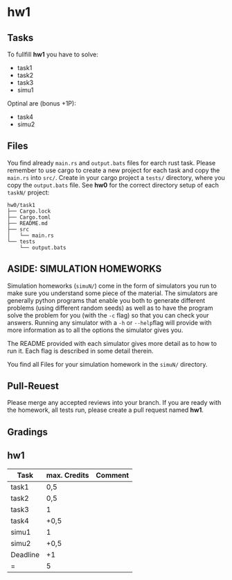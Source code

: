 # hw1

## Tasks
To fullfill **hw1** you have to solve:

- task1
- task2
- task3
- simu1

Optinal are (bonus +1P):

- task4
- simu2

## Files
You find already `main.rs` and `output.bats` files for earch rust task. Please remember to use cargo to create a new project for each task and copy the `main.rs` into `src/`. Create in your cargo project a `tests/` directory, where you copy the `output.bats` file. See **hw0** for the correct directory setup of each `taskN/` project:

```
hw0/task1
├── Cargo.lock
├── Cargo.toml
├── README.md
├── src
│   └── main.rs
└── tests
    └── output.bats
```

## ASIDE: SIMULATION HOMEWORKS

Simulation homeworks (`simuN/`) come in the form of simulators you run to
make sure you understand some piece of the material. The simulators are generally python programs that enable you both to generate different problems (using different random seeds) as well as to have the program solve the problem for you (with the `-c` flag) so that you can check your answers. Running any simulator with a `-h` or `--help`flag will provide with more information as to all the options the simulator gives you.

The README provided with each simulator gives more detail as to how to run it. Each flag is described in some detail therein.

You find all Files for your simulation homework in the `simuN/` directory.

## Pull-Reuest

Please merge any accepted reviews into your branch. If you are ready with the homework, all tests run, please create a pull request named **hw1**.

## Gradings

## hw1

| Task | max. Credits | Comment |
|---|---|---|
| task1 | 0,5 | |
| task2 | 0,5 | |
| task3 | 1 | |
| task4 | +0,5 | |
| simu1 | 1 | |
| simu2 | +0,5 | |
| Deadline | +1 | |
| = | 5 | |
